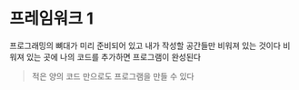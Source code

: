 # 프레임워크 1

프로그래밍의 뼈대가 미리 준비되어 있고 내가 작성할 공간들만 비워져 있는 것이다 비워져 있는 곳에 나의 코드를 추가하면 프로그램이 완성된다

>적은 양의 코드 만으로도 프로그램을 만들 수 있다


